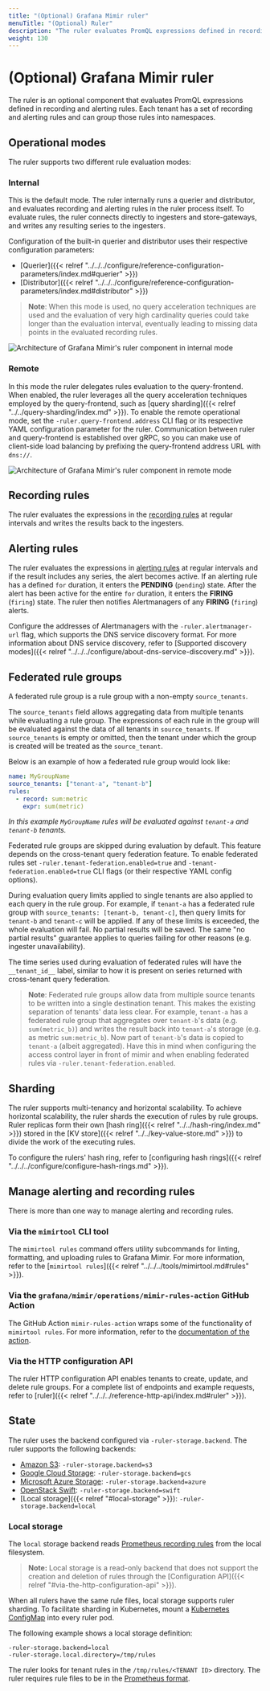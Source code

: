 ```yaml
---
title: "(Optional) Grafana Mimir ruler"
menuTitle: "(Optional) Ruler"
description: "The ruler evaluates PromQL expressions defined in recording and alerting rules."
weight: 130
---
```


# (Optional) Grafana Mimir ruler

The ruler is an optional component that evaluates PromQL expressions defined in recording and alerting rules.
Each tenant has a set of recording and alerting rules and can group those rules into namespaces.

## Operational modes

The ruler supports two different rule evaluation modes:

### Internal

This is the default mode. The ruler internally runs a querier and distributor, and evaluates recording and alerting rules in the ruler process itself.
To evaluate rules, the ruler connects directly to ingesters and store-gateways, and writes any resulting series to the ingesters.

Configuration of the built-in querier and distributor uses their respective configuration parameters:

- [Querier]({{< relref "../../../configure/reference-configuration-parameters/index.md#querier" >}})
- [Distributor]({{< relref "../../../configure/reference-configuration-parameters/index.md#distributor" >}})

> **Note**: When this mode is used, no query acceleration techniques are used and the evaluation of very high cardinality queries could take longer than the evaluation interval, eventually leading to missing data points in the evaluated recording rules.

[//]: # "Diagram source of ruler interactions https://docs.google.com/presentation/d/1LemaTVqa4Lf_tpql060vVoDGXrthp-Pie_SQL7qwHjc/edit#slide=id.g11658e7e4c6_0_938"

![Architecture of Grafana Mimir's ruler component in internal mode](ruler-internal.svg)

### Remote

In this mode the ruler delegates rules evaluation to the query-frontend. When enabled, the ruler leverages all the query acceleration techniques employed by the query-frontend, such as [query sharding]({{< relref "../../query-sharding/index.md" >}}).
To enable the remote operational mode, set the `-ruler.query-frontend.address` CLI flag or its respective YAML configuration parameter for the ruler.
Communication between ruler and query-frontend is established over gRPC, so you can make use of client-side load balancing by prefixing the query-frontend address URL with `dns://`.

![Architecture of Grafana Mimir's ruler component in remote mode](ruler-remote.svg)

## Recording rules

The ruler evaluates the expressions in the [recording rules](https://prometheus.io/docs/prometheus/latest/configuration/recording_rules/#recording-rules) at regular intervals and writes the results back to the ingesters.

## Alerting rules

The ruler evaluates the expressions in [alerting rules](https://prometheus.io/docs/prometheus/latest/configuration/alerting_rules/#alerting-rules) at regular intervals and if the result includes any series, the alert becomes active.
If an alerting rule has a defined `for` duration, it enters the **PENDING** (`pending`) state.
After the alert has been active for the entire `for` duration, it enters the **FIRING** (`firing`) state.
The ruler then notifies Alertmanagers of any **FIRING** (`firing`) alerts.

Configure the addresses of Alertmanagers with the `-ruler.alertmanager-url` flag, which supports the DNS service discovery format.
For more information about DNS service discovery, refer to [Supported discovery modes]({{< relref "../../../configure/about-dns-service-discovery.md" >}}).

## Federated rule groups

A federated rule group is a rule group with a non-empty `source_tenants`.

The `source_tenants` field allows aggregating data from multiple tenants while evaluating a rule group. The expressions
of each rule in the group will be evaluated against the data of all tenants in `source_tenants`. If `source_tenants` is
empty or omitted, then the tenant under which the group is created will be treated as the `source_tenant`.

Below is an example of how a federated rule group would look like:

```yaml
name: MyGroupName
source_tenants: ["tenant-a", "tenant-b"]
rules:
  - record: sum:metric
    expr: sum(metric)
```

_In this example `MyGroupName` rules will be evaluated against `tenant-a` and `tenant-b` tenants._

Federated rule groups are skipped during evaluation by default. This feature depends on
the cross-tenant query federation feature. To enable federated rules
set `-ruler.tenant-federation.enabled=true` and `-tenant-federation.enabled=true` CLI flags (or their respective YAML
config options).

During evaluation query limits applied to single tenants are also applied to each query in the rule group. For example,
if `tenant-a` has a federated rule group with `source_tenants: [tenant-b, tenant-c]`, then query limits for `tenant-b`
and `tenant-c` will be applied. If any of these limits is exceeded, the whole evaluation will fail. No partial results
will be saved. The same "no partial results" guarantee applies to queries failing for other reasons (e.g. ingester
unavailability).

The time series used during evaluation of federated rules will have the `__tenant_id__` label, similar to how it is
present on series returned with cross-tenant query federation.

> **Note**: Federated rule groups allow data from multiple source tenants to be written into a single
> destination tenant. This makes the existing separation of tenants' data less clear. For example, `tenant-a` has a
> federated rule group that aggregates over `tenant-b`'s data (e.g. `sum(metric_b)`) and writes the result back
> into `tenant-a`'s storage (e.g. as metric `sum:metric_b`). Now part of `tenant-b`'s data is copied to `tenant-a` (albeit
> aggregated). Have this in mind when configuring the access control layer in front of mimir and when enabling federated
> rules via `-ruler.tenant-federation.enabled`.

## Sharding

The ruler supports multi-tenancy and horizontal scalability.
To achieve horizontal scalability, the ruler shards the execution of rules by rule groups.
Ruler replicas form their own [hash ring]({{< relref "../../hash-ring/index.md" >}}) stored in the [KV store]({{< relref "../../key-value-store.md" >}}) to divide the work of the executing rules.

To configure the rulers' hash ring, refer to [configuring hash rings]({{< relref "../../../configure/configure-hash-rings.md" >}}).

## Manage alerting and recording rules

There is more than one way to manage alerting and recording rules.

### Via the `mimirtool` CLI tool

The `mimirtool rules` command offers utility subcommands for linting, formatting, and uploading rules to Grafana Mimir.
For more information, refer to the [`mimirtool rules`]({{< relref "../../../tools/mimirtool.md#rules" >}}).

### Via the `grafana/mimir/operations/mimir-rules-action` GitHub Action

The GitHub Action `mimir-rules-action` wraps some of the functionality of `mimirtool rules`.
For more information, refer to the [documentation of the action](https://github.com/grafana/mimir/blob/main/operations/mimir-rules-action/README.md).

### Via the HTTP configuration API

The ruler HTTP configuration API enables tenants to create, update, and delete rule groups.
For a complete list of endpoints and example requests, refer to [ruler]({{< relref "../../../reference-http-api/index.md#ruler" >}}).

## State

The ruler uses the backend configured via `-ruler-storage.backend`.
The ruler supports the following backends:

- [Amazon S3](https://aws.amazon.com/s3): `-ruler-storage.backend=s3`
- [Google Cloud Storage](https://cloud.google.com/storage/): `-ruler-storage.backend=gcs`
- [Microsoft Azure Storage](https://azure.microsoft.com/en-us/services/storage/): `-ruler-storage.backend=azure`
- [OpenStack Swift](https://wiki.openstack.org/wiki/Swift): `-ruler-storage.backend=swift`
- [Local storage]({{< relref "#local-storage" >}}): `-ruler-storage.backend=local`

### Local storage

The `local` storage backend reads [Prometheus recording rules](https://prometheus.io/docs/prometheus/latest/configuration/recording_rules/) from the local filesystem.

> **Note:** Local storage is a read-only backend that does not support the creation and deletion of rules through the [Configuration API]({{< relref "#via-the-http-configuration-api" >}}).

When all rulers have the same rule files, local storage supports ruler sharding.
To facilitate sharding in Kubernetes, mount a [Kubernetes ConfigMap](https://kubernetes.io/docs/concepts/configuration/configmap/) into every ruler pod.

The following example shows a local storage definition:

```
-ruler-storage.backend=local
-ruler-storage.local.directory=/tmp/rules
```

The ruler looks for tenant rules in the `/tmp/rules/<TENANT ID>` directory.
The ruler requires rule files to be in the [Prometheus format](https://prometheus.io/docs/prometheus/latest/configuration/recording_rules/#recording-rules).
